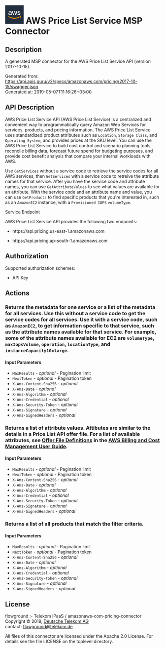 # ![LOGO](logo.png) AWS Price List Service MSP Connector

## Description

A generated MSP connector for the AWS Price List Service API (version 2017-10-15).

Generated from: https://api.apis.guru/v2/specs/amazonaws.com/pricing/2017-10-15/swagger.json<br/>
Generated at: 2019-05-07T11:16:26+03:00

## API Description

<p>AWS Price List Service API (AWS Price List Service) is a centralized and convenient way to programmatically query Amazon Web Services for services, products, and pricing information. The AWS Price List Service uses standardized product attributes such as <code>Location</code>, <code>Storage Class</code>, and <code>Operating System</code>, and provides prices at the SKU level. You can use the AWS Price List Service to build cost control and scenario planning tools, reconcile billing data, forecast future spend for budgeting purposes, and provide cost benefit analysis that compare your internal workloads with AWS.</p> <p>Use <code>GetServices</code> without a service code to retrieve the service codes for all AWS services, then <code>GetServices</code> with a service code to retreive the attribute names for that service. After you have the service code and attribute names, you can use <code>GetAttributeValues</code> to see what values are available for an attribute. With the service code and an attribute name and value, you can use <code>GetProducts</code> to find specific products that you're interested in, such as an <code>AmazonEC2</code> instance, with a <code>Provisioned IOPS</code> <code>volumeType</code>.</p> <p>Service Endpoint</p> <p>AWS Price List Service API provides the following two endpoints:</p> <ul> <li> <p>https://api.pricing.us-east-1.amazonaws.com</p> </li> <li> <p>https://api.pricing.ap-south-1.amazonaws.com</p> </li> </ul>

## Authorization

Supported authorization schemes:
- API Key
## Actions

### Returns the metadata for one service or a list of the metadata for all services. Use this without a service code to get the service codes for all services. Use it with a service code, such as <code>AmazonEC2</code>, to get information specific to that service, such as the attribute names available for that service. For example, some of the attribute names available for EC2 are <code>volumeType</code>, <code>maxIopsVolume</code>, <code>operation</code>, <code>locationType</code>, and <code>instanceCapacity10xlarge</code>.

#### Input Parameters
* `MaxResults` - _optional_ - Pagination limit
* `NextToken` - _optional_ - Pagination token
* `X-Amz-Content-Sha256` - _optional_
* `X-Amz-Date` - _optional_
* `X-Amz-Algorithm` - _optional_
* `X-Amz-Credential` - _optional_
* `X-Amz-Security-Token` - _optional_
* `X-Amz-Signature` - _optional_
* `X-Amz-SignedHeaders` - _optional_

### Returns a list of attribute values. Attibutes are similar to the details in a Price List API offer file. For a list of available attributes, see <a href="http://docs.aws.amazon.com/awsaccountbilling/latest/aboutv2/reading-an-offer.html#pps-defs">Offer File Definitions</a> in the <a href="http://docs.aws.amazon.com/awsaccountbilling/latest/aboutv2/billing-what-is.html">AWS Billing and Cost Management User Guide</a>.

#### Input Parameters
* `MaxResults` - _optional_ - Pagination limit
* `NextToken` - _optional_ - Pagination token
* `X-Amz-Content-Sha256` - _optional_
* `X-Amz-Date` - _optional_
* `X-Amz-Algorithm` - _optional_
* `X-Amz-Credential` - _optional_
* `X-Amz-Security-Token` - _optional_
* `X-Amz-Signature` - _optional_
* `X-Amz-SignedHeaders` - _optional_

### Returns a list of all products that match the filter criteria.

#### Input Parameters
* `MaxResults` - _optional_ - Pagination limit
* `NextToken` - _optional_ - Pagination token
* `X-Amz-Content-Sha256` - _optional_
* `X-Amz-Date` - _optional_
* `X-Amz-Algorithm` - _optional_
* `X-Amz-Credential` - _optional_
* `X-Amz-Security-Token` - _optional_
* `X-Amz-Signature` - _optional_
* `X-Amz-SignedHeaders` - _optional_

## License

flowground :- Telekom iPaaS / amazonaws-com-pricing-connector<br/>
Copyright © 2019, [Deutsche Telekom AG](https://www.telekom.de)<br/>
contact: flowground@telekom.de

All files of this connector are licensed under the Apache 2.0 License. For details
see the file LICENSE on the toplevel directory.
